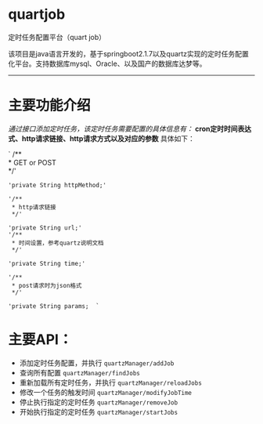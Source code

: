 # quartjob
定时任务配置平台（quart job）

该项目是java语言开发的，基于springboot2.1.7以及quartz实现的定时任务配置化平台。支持数据库mysql、Oracle、以及国产的数据库达梦等。
***

主要功能介绍
========

*通过接口添加定时任务，该定时任务需要配置的具体信息有：* **cron定时时间表达式、http请求链接、http请求方式以及对应的参数** 具体如下：  

`   /**  
     * GET or POST  
     */'

    'private String httpMethod;'  
    
    '/**  
     * http请求链接
     */'

    'private String url;'
    '/**
     * 时间设置，参考quartz说明文档
     */'

    'private String time;'

    '/**
     * post请求时为json格式
     */'

    'private String params;  `
 
 主要API：
 =======
 + 添加定时任务配置，并执行
  `quartzManager/addJob`
 + 查询所有配置 
 `quartzManager/findJobs`
 + 重新加载所有定时任务，并执行 
 `quartzManager/reloadJobs`
 + 修改一个任务的触发时间 
 `quartzManager/modifyJobTime`
 + 停止执行指定的定时任务 
 `quartzManager/removeJob`
 + 开始执行指定的定时任务 
 `quartzManager/startJobs`
